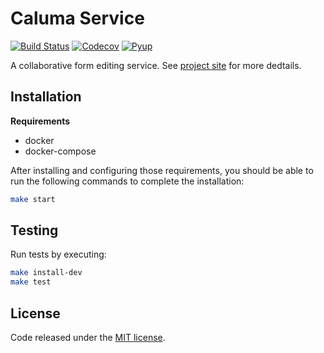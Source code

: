 # Caluma Service

[![Build Status](https://travis-ci.com/projectcaluma/caluma.svg?branch=master)](https://travis-ci.org/projectcaluma/caluma)
[![Codecov](https://codecov.io/gh/projectcaluma/caluma/branch/master/graph/badge.svg)](https://codecov.io/gh/projectcaluma/caluma)
[![Pyup](https://pyup.io/repos/github/projectcaluma/caluma/shield.svg)](https://pyup.io/account/repos/github/projectcaluma/caluma/)

A collaborative form editing service. See [project site](https://projectcaluma.github.io/) for more dedtails.

## Installation

**Requirements**
* docker
* docker-compose

After installing and configuring those requirements, you should be able to run the following
commands to complete the installation:

```bash
make start
```

## Testing
Run tests by executing:

```bash
make install-dev
make test
```

## License
Code released under the [MIT license](LICENSE).
